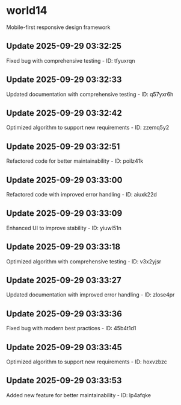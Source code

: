 # world14
Mobile-first responsive design framework

## Update 2025-09-29 03:32:25
Fixed bug with comprehensive testing - ID: tfyuxrqn


## Update 2025-09-29 03:32:33
Updated documentation with comprehensive testing - ID: q57yxr6h


## Update 2025-09-29 03:32:42
Optimized algorithm to support new requirements - ID: zzemq5y2


## Update 2025-09-29 03:32:51
Refactored code for better maintainability - ID: poilz41k


## Update 2025-09-29 03:33:00
Refactored code with improved error handling - ID: aiuxk22d


## Update 2025-09-29 03:33:09
Enhanced UI to improve stability - ID: yiuwl51n


## Update 2025-09-29 03:33:18
Optimized algorithm with comprehensive testing - ID: v3x2yjsr


## Update 2025-09-29 03:33:27
Updated documentation with improved error handling - ID: zlose4pr


## Update 2025-09-29 03:33:36
Fixed bug with modern best practices - ID: 45b4t1d1


## Update 2025-09-29 03:33:45
Optimized algorithm to support new requirements - ID: hoxvzbzc


## Update 2025-09-29 03:33:53
Added new feature for better maintainability - ID: lp4afqke

